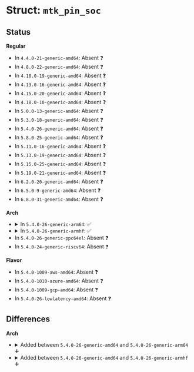 # Struct: <code>mtk_pin_soc</code>

## Status
<b>Regular</b>
<ul>
<li>
In <code>4.4.0-21-generic-amd64</code>: Absent ❓
</li>
<li>
In <code>4.8.0-22-generic-amd64</code>: Absent ❓
</li>
<li>
In <code>4.10.0-19-generic-amd64</code>: Absent ❓
</li>
<li>
In <code>4.13.0-16-generic-amd64</code>: Absent ❓
</li>
<li>
In <code>4.15.0-20-generic-amd64</code>: Absent ❓
</li>
<li>
In <code>4.18.0-10-generic-amd64</code>: Absent ❓
</li>
<li>
In <code>5.0.0-13-generic-amd64</code>: Absent ❓
</li>
<li>
In <code>5.3.0-18-generic-amd64</code>: Absent ❓
</li>
<li>
In <code>5.4.0-26-generic-amd64</code>: Absent ❓
</li>
<li>
In <code>5.8.0-25-generic-amd64</code>: Absent ❓
</li>
<li>
In <code>5.11.0-16-generic-amd64</code>: Absent ❓
</li>
<li>
In <code>5.13.0-19-generic-amd64</code>: Absent ❓
</li>
<li>
In <code>5.15.0-25-generic-amd64</code>: Absent ❓
</li>
<li>
In <code>5.19.0-21-generic-amd64</code>: Absent ❓
</li>
<li>
In <code>6.2.0-20-generic-amd64</code>: Absent ❓
</li>
<li>
In <code>6.5.0-9-generic-amd64</code>: Absent ❓
</li>
<li>
In <code>6.8.0-31-generic-amd64</code>: Absent ❓
</li>
</ul>
<b>Arch</b>
<ul>
<li>
<details>
<summary>In <code>5.4.0-26-generic-arm64</code>: ✅</summary>

```c
struct mtk_pin_soc {
    const struct mtk_pin_reg_calc * reg_cal;
    const struct mtk_pin_desc * pins;
    unsigned int npins;
    const struct group_desc * grps;
    unsigned int ngrps;
    const struct function_desc * funcs;
    unsigned int nfuncs;
    const struct mtk_eint_regs * eint_regs;
    const struct mtk_eint_hw * eint_hw;
    u8 gpio_m;
    bool ies_present;
    const const char * * base_names;
    unsigned int nbase_names;
    int (*)(struct mtk_pinctrl *, const struct mtk_pin_desc *) bias_disable_set;
    int (*)(struct mtk_pinctrl *, const struct mtk_pin_desc *, int *) bias_disable_get;
    int (*)(struct mtk_pinctrl *, const struct mtk_pin_desc *, bool) bias_set;
    int (*)(struct mtk_pinctrl *, const struct mtk_pin_desc *, bool, int *) bias_get;
    int (*)(struct mtk_pinctrl *, const struct mtk_pin_desc *, u32) drive_set;
    int (*)(struct mtk_pinctrl *, const struct mtk_pin_desc *, int *) drive_get;
    int (*)(struct mtk_pinctrl *, const struct mtk_pin_desc *, bool, u32) adv_pull_set;
    int (*)(struct mtk_pinctrl *, const struct mtk_pin_desc *, bool, u32 *) adv_pull_get;
    int (*)(struct mtk_pinctrl *, const struct mtk_pin_desc *, u32) adv_drive_set;
    int (*)(struct mtk_pinctrl *, const struct mtk_pin_desc *, u32 *) adv_drive_get;
    void * driver_data;
}
```
</details>
</li>
<li>
<details>
<summary>In <code>5.4.0-26-generic-armhf</code>: ✅</summary>

```c
struct mtk_pin_soc {
    const struct mtk_pin_reg_calc * reg_cal;
    const struct mtk_pin_desc * pins;
    unsigned int npins;
    const struct group_desc * grps;
    unsigned int ngrps;
    const struct function_desc * funcs;
    unsigned int nfuncs;
    const struct mtk_eint_regs * eint_regs;
    const struct mtk_eint_hw * eint_hw;
    u8 gpio_m;
    bool ies_present;
    const const char * * base_names;
    unsigned int nbase_names;
    int (*)(struct mtk_pinctrl *, const struct mtk_pin_desc *) bias_disable_set;
    int (*)(struct mtk_pinctrl *, const struct mtk_pin_desc *, int *) bias_disable_get;
    int (*)(struct mtk_pinctrl *, const struct mtk_pin_desc *, bool) bias_set;
    int (*)(struct mtk_pinctrl *, const struct mtk_pin_desc *, bool, int *) bias_get;
    int (*)(struct mtk_pinctrl *, const struct mtk_pin_desc *, u32) drive_set;
    int (*)(struct mtk_pinctrl *, const struct mtk_pin_desc *, int *) drive_get;
    int (*)(struct mtk_pinctrl *, const struct mtk_pin_desc *, bool, u32) adv_pull_set;
    int (*)(struct mtk_pinctrl *, const struct mtk_pin_desc *, bool, u32 *) adv_pull_get;
    int (*)(struct mtk_pinctrl *, const struct mtk_pin_desc *, u32) adv_drive_set;
    int (*)(struct mtk_pinctrl *, const struct mtk_pin_desc *, u32 *) adv_drive_get;
    void * driver_data;
}
```
</details>
</li>
<li>
In <code>5.4.0-26-generic-ppc64el</code>: Absent ❓
</li>
<li>
In <code>5.4.0-24-generic-riscv64</code>: Absent ❓
</li>
</ul>
<b>Flavor</b>
<ul>
<li>
In <code>5.4.0-1009-aws-amd64</code>: Absent ❓
</li>
<li>
In <code>5.4.0-1010-azure-amd64</code>: Absent ❓
</li>
<li>
In <code>5.4.0-1009-gcp-amd64</code>: Absent ❓
</li>
<li>
In <code>5.4.0-26-lowlatency-amd64</code>: Absent ❓
</li>
</ul>

## Differences
<b>Arch</b>
<ul>
<li>
<details>
<summary>Added between <code>5.4.0-26-generic-amd64</code> and <code>5.4.0-26-generic-arm64</code> ➕</summary>

```c
struct mtk_pin_soc {
    const struct mtk_pin_reg_calc * reg_cal;
    const struct mtk_pin_desc * pins;
    unsigned int npins;
    const struct group_desc * grps;
    unsigned int ngrps;
    const struct function_desc * funcs;
    unsigned int nfuncs;
    const struct mtk_eint_regs * eint_regs;
    const struct mtk_eint_hw * eint_hw;
    u8 gpio_m;
    bool ies_present;
    const const char * * base_names;
    unsigned int nbase_names;
    int (*)(struct mtk_pinctrl *, const struct mtk_pin_desc *) bias_disable_set;
    int (*)(struct mtk_pinctrl *, const struct mtk_pin_desc *, int *) bias_disable_get;
    int (*)(struct mtk_pinctrl *, const struct mtk_pin_desc *, bool) bias_set;
    int (*)(struct mtk_pinctrl *, const struct mtk_pin_desc *, bool, int *) bias_get;
    int (*)(struct mtk_pinctrl *, const struct mtk_pin_desc *, u32) drive_set;
    int (*)(struct mtk_pinctrl *, const struct mtk_pin_desc *, int *) drive_get;
    int (*)(struct mtk_pinctrl *, const struct mtk_pin_desc *, bool, u32) adv_pull_set;
    int (*)(struct mtk_pinctrl *, const struct mtk_pin_desc *, bool, u32 *) adv_pull_get;
    int (*)(struct mtk_pinctrl *, const struct mtk_pin_desc *, u32) adv_drive_set;
    int (*)(struct mtk_pinctrl *, const struct mtk_pin_desc *, u32 *) adv_drive_get;
    void * driver_data;
}
```
</details>
</li>
<li>
<details>
<summary>Added between <code>5.4.0-26-generic-amd64</code> and <code>5.4.0-26-generic-armhf</code> ➕</summary>

```c
struct mtk_pin_soc {
    const struct mtk_pin_reg_calc * reg_cal;
    const struct mtk_pin_desc * pins;
    unsigned int npins;
    const struct group_desc * grps;
    unsigned int ngrps;
    const struct function_desc * funcs;
    unsigned int nfuncs;
    const struct mtk_eint_regs * eint_regs;
    const struct mtk_eint_hw * eint_hw;
    u8 gpio_m;
    bool ies_present;
    const const char * * base_names;
    unsigned int nbase_names;
    int (*)(struct mtk_pinctrl *, const struct mtk_pin_desc *) bias_disable_set;
    int (*)(struct mtk_pinctrl *, const struct mtk_pin_desc *, int *) bias_disable_get;
    int (*)(struct mtk_pinctrl *, const struct mtk_pin_desc *, bool) bias_set;
    int (*)(struct mtk_pinctrl *, const struct mtk_pin_desc *, bool, int *) bias_get;
    int (*)(struct mtk_pinctrl *, const struct mtk_pin_desc *, u32) drive_set;
    int (*)(struct mtk_pinctrl *, const struct mtk_pin_desc *, int *) drive_get;
    int (*)(struct mtk_pinctrl *, const struct mtk_pin_desc *, bool, u32) adv_pull_set;
    int (*)(struct mtk_pinctrl *, const struct mtk_pin_desc *, bool, u32 *) adv_pull_get;
    int (*)(struct mtk_pinctrl *, const struct mtk_pin_desc *, u32) adv_drive_set;
    int (*)(struct mtk_pinctrl *, const struct mtk_pin_desc *, u32 *) adv_drive_get;
    void * driver_data;
}
```
</details>
</li>
</ul>
